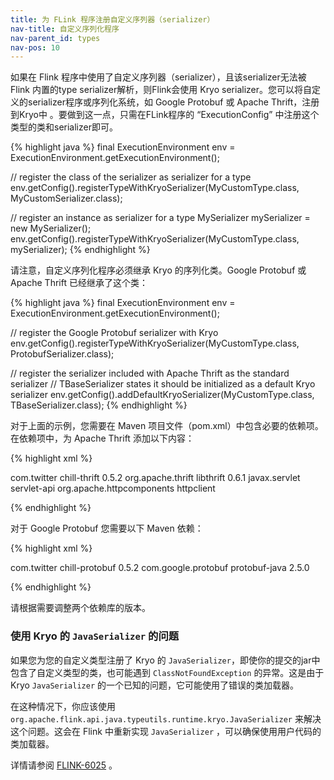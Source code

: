 ```yaml
---
title: 为 FLink 程序注册自定义序列器（serializer）
nav-title: 自定义序列化程序
nav-parent_id: types
nav-pos: 10
---
```

<!--
Licensed to the Apache Software Foundation (ASF) under one
or more contributor license agreements.  See the NOTICE file
distributed with this work for additional information
regarding copyright ownership.  The ASF licenses this file
to you under the Apache License, Version 2.0 (the
"License"); you may not use this file except in compliance
with the License.  You may obtain a copy of the License at

  http://www.apache.org/licenses/LICENSE-2.0

Unless required by applicable law or agreed to in writing,
software distributed under the License is distributed on an
"AS IS" BASIS, WITHOUT WARRANTIES OR CONDITIONS OF ANY
KIND, either express or implied.  See the License for the
specific language governing permissions and limitations
under the License.
-->

如果在 Flink 程序中使用了自定义序列器（serializer），且该serializer无法被 Flink 内置的type serializer解析，则Flink会使用 Kryo serializer。您可以将自定义的serializer程序或序列化系统，如 Google Protobuf 或 Apache Thrift，注册到Kryo中 。要做到这一点，只需在FLink程序的 “ExecutionConfig” 中注册这个类型的类和serializer即可。

{% highlight java %}
final ExecutionEnvironment env = ExecutionEnvironment.getExecutionEnvironment();

// register the class of the serializer as serializer for a type
env.getConfig().registerTypeWithKryoSerializer(MyCustomType.class, MyCustomSerializer.class);

// register an instance as serializer for a type
MySerializer mySerializer = new MySerializer();
env.getConfig().registerTypeWithKryoSerializer(MyCustomType.class, mySerializer);
{% endhighlight %}

请注意，自定义序列化程序必须继承 Kryo 的序列化类。Google Protobuf 或Apache Thrift 已经继承了这个类：

{% highlight java %}
final ExecutionEnvironment env = ExecutionEnvironment.getExecutionEnvironment();

// register the Google Protobuf serializer with Kryo
env.getConfig().registerTypeWithKryoSerializer(MyCustomType.class, ProtobufSerializer.class);

// register the serializer included with Apache Thrift as the standard serializer
// TBaseSerializer states it should be initialized as a default Kryo serializer
env.getConfig().addDefaultKryoSerializer(MyCustomType.class, TBaseSerializer.class);
{% endhighlight %}

对于上面的示例，您需要在 Maven 项目文件（pom.xml）中包含必要的依赖项。在依赖项中，为 Apache Thrift 添加以下内容： 

{% highlight xml %}

<dependency>
  <groupId>com.twitter</groupId>
  <artifactId>chill-thrift</artifactId>
  <version>0.5.2</version>
</dependency>
<!-- libthrift is required by chill-thrift -->
<dependency>
  <groupId>org.apache.thrift</groupId>
  <artifactId>libthrift</artifactId>
  <version>0.6.1</version>
  <exclusions>
    <exclusion>
      <groupId>javax.servlet</groupId>
      <artifactId>servlet-api</artifactId>
    </exclusion>
    <exclusion>
      <groupId>org.apache.httpcomponents</groupId>
      <artifactId>httpclient</artifactId>
    </exclusion>
  </exclusions>
</dependency>

{% endhighlight %}

对于 Google Protobuf 您需要以下 Maven 依赖：

{% highlight xml %}

<dependency>
  <groupId>com.twitter</groupId>
  <artifactId>chill-protobuf</artifactId>
  <version>0.5.2</version>
</dependency>
<!-- We need protobuf for chill-protobuf -->
<dependency>
  <groupId>com.google.protobuf</groupId>
  <artifactId>protobuf-java</artifactId>
  <version>2.5.0</version>
</dependency>

{% endhighlight %}

请根据需要调整两个依赖库的版本。

### 使用 Kryo 的 `JavaSerializer` 的问题

如果您为您的自定义类型注册了 Kryo 的 `JavaSerializer`，即使你的提交的jar中包含了自定义类型的类，也可能遇到 `ClassNotFoundException` 的异常。这是由于 Kryo `JavaSerializer` 的一个已知的问题，它可能使用了错误的类加载器。

在这种情况下，你应该使用 `org.apache.flink.api.java.typeutils.runtime.kryo.JavaSerializer` 来解决这个问题。这会在 Flink 中重新实现 `JavaSerializer` ，可以确保使用用户代码的类加载器。

详情请参阅 [FLINK-6025](https://issues.apache.org/jira/browse/FLINK-6025) 。

